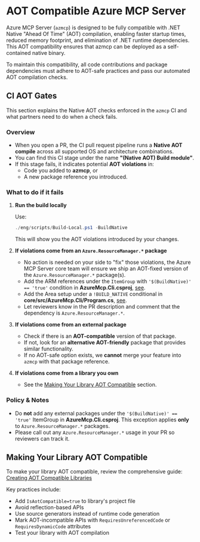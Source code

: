 # AOT Compatible Azure MCP Server

Azure MCP Server (`azmcp`) is designed to be fully compatible with .NET Native "Ahead Of Time" (AOT)   compilation, enabling faster startup times, reduced memory footprint, and elimination of .NET runtime dependencies. This AOT compatibility ensures that azmcp can be deployed as a self-contained native binary.

To maintain this compatibility, all code contributions and package dependencies must adhere to AOT-safe practices and pass our automated AOT compilation checks.

## CI AOT Gates

This section explains the Native AOT checks enforced in the `azmcp` CI and what partners need to do when a check fails.

### Overview

- When you open a PR, the CI pull request pipeline runs a **Native AOT compile** across all supported OS and architecture combinations.
- You can find this CI stage under the name **"(Native AOT) Build module"**.
- If this stage fails, it indicates potential **AOT violations** in:
  - Code you added to **azmcp**, or
  - A new package reference you introduced.

### What to do if it fails

1. **Run the build locally**

   Use:
   ```powershell
   ./eng/scripts/Build-Local.ps1 -BuildNative
   ```
   This will show you the AOT violations introduced by your changes.

2. **If violations come from an `Azure.ResourceManager.*` package**

   - No action is needed on your side to "fix" those violations, the Azure MCP Server core team will ensure we ship an AOT-fixed version of the `Azure.ResourceManager.*` package(s).
   - Add the ARM references under the `ItemGroup` with `'$(BuildNative)' == 'true'` condition in **AzureMcp.Cli.csproj**, [see](https://github.com/Azure/azure-mcp/blob/1b7006aa72db38ab17614911973b275c0f5dbfe9/core/src/AzureMcp.Cli/AzureMcp.Cli.csproj#L64).
   - Add the Area setup under a `!BUILD_NATIVE` conditional in **core/src/AzureMcp.Cli/Program.cs**, [see](https://github.com/Azure/azure-mcp/blob/1b7006aa72db38ab17614911973b275c0f5dbfe9/core/src/AzureMcp.Cli/Program.cs#L82).
   - Let reviewers know in the PR description and comment that the dependency is `Azure.ResourceManager.*`.

3. **If violations come from an external package**

   - Check if there is an **AOT-compatible** version of that package.
   - If not, look for an **alternative AOT-friendly** package that provides similar functionality.
   - If no AOT-safe option exists, we **cannot** merge your feature into `azmcp` with that package reference.

4. **If violations come from a library you own**

   - See the [Making Your Library AOT Compatible](#making-your-library-aot-compatible) section.

### Policy & Notes

- Do **not** add any external packages under the `'$(BuildNative)' == 'true'` ItemGroup in **AzureMcp.Cli.csproj**. This exception applies **only** to `Azure.ResourceManager.*` packages.
- Please call out any `Azure.ResourceManager.*` usage in your PR so reviewers can track it.

## Making Your Library AOT Compatible

To make your library AOT compatible, review the comprehensive guide: [Creating AOT Compatible Libraries](https://devblogs.microsoft.com/dotnet/creating-aot-compatible-libraries/)

   Key practices include:
   - Add `IsAotCompatible=true` to library's project file
   - Avoid reflection-based APIs
   - Use source generators instead of runtime code generation  
   - Mark AOT-incompatible APIs with `RequiresUnreferencedCode` or `RequiresDynamicCode` attributes
   - Test your library with AOT compilation